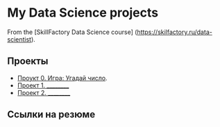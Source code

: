 # My Data Science projects

From the [SkillFactory Data Science course] (https://skilfactory.ru/data-scientist).

## Проекты

* [Проукт 0. Игра: Угадай число](https://github.com/Vladislav-SF/sf_data_science/project_0).
* [Проект 1. ________](___)
* [Проект 2. ________](___)

## Ссылки на резюме